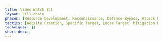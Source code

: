 ```yaml
---
title: Video Watch Bot
layout: kill-chain
phases: [Resource Development, Reconnaissance, Defence Bypass, Attack Execution]
tactics: [Website Creation, Specific Target, Loose Target, Mitigation Bypass, Human Emulation, Proxying, Fake Interaction]
techniques: []
short-desc: 
---
```


